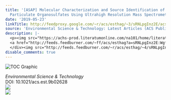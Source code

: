 ```yaml
---
title: '[ASAP] Molecular Characterization and Source Identification of Atmospheric
  Particulate Organosulfates Using Ultrahigh Resolution Mass Spectrometry'
date: '2019-05-23'
linkTitle: http://feedproxy.google.com/~r/acs/esthag/~3/sRNLpgInz2E/acs.est.9b02628
source: 'Environmental Science & Technology: Latest Articles (ACS Publications)'
description: |-
  <p><img src="https://achs-prod.literatumonline.com/na101/home/literatum/publisher/achs/journals/content/esthag/0/esthag.ahead-of-print/acs.est.9b02628/20190522/images/medium/es-2019-02628d_0005.gif" alt="TOC Graphic"/></p><div><cite>Environmental Science & Technology</cite></div><div>DOI: 10.1021/acs.est.9b02628</div><div class="feedflare">
  <a href="http://feeds.feedburner.com/~ff/acs/esthag?a=sRNLpgInz2E:Wgfi3QNlAVU:yIl2AUoC8zA"><img src="http://feeds.feedburner.com/~ff/acs/esthag?d=yIl2AUoC8zA" border="0"></img></a>
  </div><img src="http://feeds.feedburner.com/~r/acs/esthag/~4/sRNLpgInz2E" ...
disable_comments: true
---
```

<p><img src="https://achs-prod.literatumonline.com/na101/home/literatum/publisher/achs/journals/content/esthag/0/esthag.ahead-of-print/acs.est.9b02628/20190522/images/medium/es-2019-02628d_0005.gif" alt="TOC Graphic"/></p><div><cite>Environmental Science & Technology</cite></div><div>DOI: 10.1021/acs.est.9b02628</div><div class="feedflare">
<a href="http://feeds.feedburner.com/~ff/acs/esthag?a=sRNLpgInz2E:Wgfi3QNlAVU:yIl2AUoC8zA"><img src="http://feeds.feedburner.com/~ff/acs/esthag?d=yIl2AUoC8zA" border="0"></img></a>
</div><img src="http://feeds.feedburner.com/~r/acs/esthag/~4/sRNLpgInz2E" ...